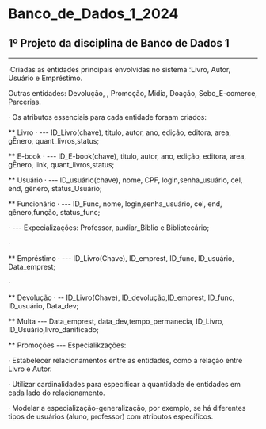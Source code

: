 # Banco_de_Dados_1_2024

## 1º Projeto da disciplina de Banco de Dados 1

---
·Criadas as entidades principais envolvidas no sistema :Livro, Autor, Usuário e Empréstimo.
<p> Outras entidades: Devolução, , Promoção, Midia, Doação, Sebo_E-comerce, Parcerias.</p>

· Os atributos essenciais para cada entidade foraam criados: 
<p> ** Livro
· --- ID_Livro(chave), titulo, autor, ano, edição, editora, area, gÊnero, quant_livros,status;</p>

<p> ** E-book
· --- ID_E-book(chave), titulo, autor, ano, edição, editora, area, gÊnero, link, quant_livros,status;</p>

<p>** Usuário
· --- ID_usuário(chave), nome, CPF, login,senha_usuário, cel, end, gênero, status_Usuário; </p>

<p>** Funcionário
· --- ID_Func, nome, login,senha_usuário, cel, end, gênero,função, status_func;</p>
· --- Expecializações: Professor, auxliar_Biblio e Bibliotecário;</p>

· <p>** Empréstimo
· --- ID_Livro(Chave), ID_emprest, ID_func, ID_usuário, Data_emprest;</p>

· <p> ** Devolução
· -- ID_Livro(Chave), ID_devolução,ID_emprest, ID_func, ID_usuário, Data_dev;</p>

<p> ** Multa
--- Data_emprest, data_dev,tempo_permanecia, ID_Livro, ID_Usuário,livro_danificado;</p>

<p> ** Promoções
--- Especialikzações:</p>




· Estabelecer relacionamentos entre as entidades, como a relação entre Livro e Autor.

· Utilizar cardinalidades para especificar a quantidade de entidades em cada lado do relacionamento.

· Modelar a especialização-generalização, por exemplo, se há diferentes tipos de usuários (aluno, professor) com atributos específicos.

